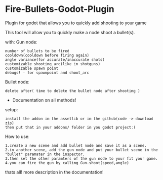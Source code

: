 # Fire-Bullets-Godot-Plugin
Plugin for godot that allows you to quickly add shooting to your game

This tool will allow you to quickly make a node shoot a bullet(s).

with:
  Gun node:
    
    number of bullets to be fired
    cooldown(cooldown before firing again)
    angle variance(for accurate/inaccurate shots)
    customizable shooting arc(like in shotguns)
    customizable spawn point
    debugs! - for spawnpoint and shoot_arc
  Bullet node:
    
    delete after( time to delete the bullet node after shooting )
  
  + Documentation  on all methods!

setup:

    install the addon in the assetlib or in the github(code -> download zip)
    then put that in your addons/ folder in you godot project:)

How to use:

    1.create a new scene and add bullet node and save it as a scene.
    2.in another scene, add the gun node and put your bullet scene in the "bullet" paramater in the inspector. 
    3.then set the other paramters of the gun node to your fit your game.
    4.you can fire the gun by calling Gun.shoot(speed,angle)

thats all! more description in the documentation!
